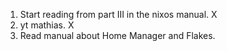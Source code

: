 1) Start reading from part III in the nixos manual. X
2) yt mathias. X
3) Read manual about Home Manager and Flakes.